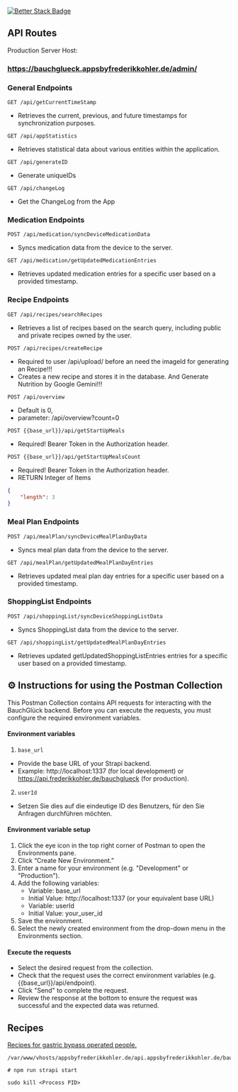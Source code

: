 [![Better Stack Badge](https://uptime.betterstack.com/status-badges/v1/monitor/1jtv9.svg)](https://uptime.betterstack.com/?utm_source=status_badge)


## API Routes

 Production Server Host:
### https://bauchglueck.appsbyfrederikkohler.de/admin/

### General Endpoints
`GET /api/getCurrentTimeStamp`
- Retrieves the current, previous, and future timestamps for synchronization purposes.

`GET /api/appStatistics`
- Retrieves statistical data about various entities within the application.

`GET /api/generateID`
- Generate uniqueIDs

`GET /api/changeLog`
- Get the ChangeLog from the App

### Medication Endpoints
`POST /api/medication/syncDeviceMedicationData`
- Syncs medication data from the device to the server.

`GET /api/medication/getUpdatedMedicationEntries`
- Retrieves updated medication entries for a specific user based on a provided timestamp.

### Recipe Endpoints
`GET /api/recipes/searchRecipes`
- Retrieves a list of recipes based on the search query, including public and private recipes owned by the user.

`POST /api/recipes/createRecipe`
- Required to user /api/upload/ before an need the imageId for generating an Recipe!!!
- Creates a new recipe and stores it in the database. And Generate Nutrition by Google Gemini!!!

`POST /api/overview`
- Default is 0, 
- parameter: /api/overview?count=0

`POST {{base_url}}/api/getStartUpMeals`
- Required!  Bearer Token in the Authorization header.

`POST {{base_url}}/api/getStartUpMealsCount`
- Required!  Bearer Token in the Authorization header.
- RETURN Integer of Items
``` json
{
    "length": 3
}
```

### Meal Plan Endpoints
`POST /api/mealPlan/syncDeviceMealPlanDayData` 
- Syncs meal plan data from the device to the server.


`GET /api/mealPlan/getUpdatedMealPlanDayEntries`
- Retrieves updated meal plan day entries for a specific user based on a provided timestamp.

### ShoppingList Endpoints
`POST /api/shoppingList/syncDeviceShoppingListData`
- Syncs ShoppingList data from the device to the server.


`GET /api/shoppingList/getUpdatedMealPlanDayEntries`
- Retrieves updated getUpdatedShoppingListEntries entries for a specific user based on a provided timestamp.



## ⚙️ Instructions for using the Postman Collection

This Postman Collection contains API requests for interacting with the BauchGlück backend. Before you can execute the requests, you must configure the required environment variables.


#### Environment variables
1. `base_url`
- Provide the base URL of your Strapi backend.
- Example: http://localhost:1337 (for local development) or https://api.frederikkohler.de/bauchglueck (for production).


2. `userId`
- Setzen Sie dies auf die eindeutige ID des Benutzers, für den Sie Anfragen durchführen möchten.

#### Environment variable setup
1. Click the eye icon in the top right corner of Postman to open the Environments pane.
2. Click “Create New Environment.”
3. Enter a name for your environment (e.g. "Development" or "Production").
4. Add the following variables:
    - Variable: base_url
    - Initial Value: http://localhost:1337 (or your equivalent base URL)
    - Variable: userId
    - Initial Value: your_user_id
5. Save the environment.
6. Select the newly created environment from the drop-down menu in the Environments section.

#### Execute the requests
- Select the desired request from the collection.
- Check that the request uses the correct environment variables (e.g. {{base_url}}/api/endpoint).
- Click "Send" to complete the request.
- Review the response at the bottom to ensure the request was successful and the expected data was returned.


## Recipes
[Recipes for gastric bypass operated people.](https://www.lecker-ohne.de/)




```
/var/www/vhosts/appsbyfrederikkohler.de/api.appsbyfrederikkohler.de/bauchglueck

# npm run strapi start
```

```
sudo kill <Process PID>
```
